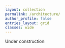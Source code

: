 ```yaml
---
layout: collection
permalink: /architecture/
author_profile: false
entries_layout: grid
classes: wide
---
```


Under construction
